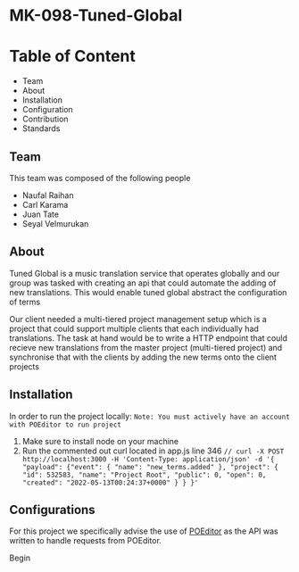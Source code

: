 # MK-098-Tuned-Global

# Table of Content

- Team
- About
- Installation
- Configuration
- Contribution
- Standards

## Team

This team was composed of the following people

- Naufal Raihan
- Carl Karama
- Juan Tate
- Seyal Velmurukan

## About

Tuned Global is a music translation service that operates globally and our group was tasked with creating an api that could automate
the adding of new translations. This would enable tuned global abstract the configuration of terms

Our client needed a multi-tiered project management setup which is a project that could support multiple clients that each individually
had translations. The task at hand would be to write a HTTP endpoint that could recieve new translations from the master project (multi-tiered project)
and synchronise that with the clients by adding the new terms onto the client projects

## Installation

In order to run the project locally: `Note: You must actively have an account with POEditor to run project`

1. Make sure to install node on your machine
2. Run the commented out curl located in app.js line 346
   `// curl -X POST http://localhost:3000 -H 'Content-Type: application/json' -d '{ "payload": {"event": { "name": "new_terms.added" }, "project": { "id": 532583, "name": "Project Root", "public": 0, "open": 0, "created": "2022-05-13T00:24:37+0000" } } }' `

## Configurations

For this project we specifically advise the use of [POEditor](https://poeditor.com/projects/) as the API was written to handle requests from POEditor.

Begin
